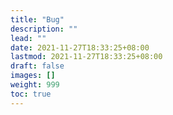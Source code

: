 ```yaml
---
title: "Bug"
description: ""
lead: ""
date: 2021-11-27T18:33:25+08:00
lastmod: 2021-11-27T18:33:25+08:00
draft: false
images: []
weight: 999
toc: true
---
```


